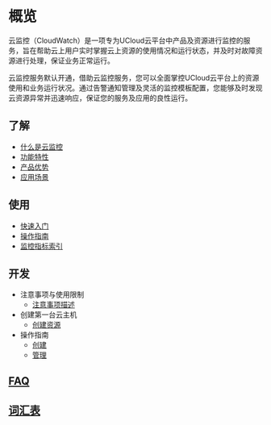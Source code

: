 <!--一下子提供一种思路，欢迎大家发挥 -->

# 概览
云监控（CloudWatch）是一项专为UCloud云平台中产品及资源进行监控的服务，旨在帮助云上用户实时掌握云上资源的使用情况和运行状态，并及时对故障资源进行处理，保证业务正常运行。

云监控服务默认开通，借助云监控服务，您可以全面掌控UCloud云平台上的资源使用和业务运行状况。通过告警通知管理及灵活的监控模板配置，您能够及时发现云资源异常并迅速响应，保证您的服务及应用的良性运行。


## 了解

* [什么是云监控](https://github.com/UCloudDoc-Team/cloudwatch/blob/ed2a82c967a783d6463f78810b4cd465658f3cdc/introduction/intro.md)
* [功能特性](https://github.com/UCloudDoc-Team/cloudwatch/blob/743a02eb2a833f5185e0b17e1f0d877e10c8ca08/introduction/function.md)
* [产品优势](https://github.com/UCloudDoc-Team/cloudwatch/blob/743a02eb2a833f5185e0b17e1f0d877e10c8ca08/introduction/advantage.md)
* [应用场景](https://github.com/UCloudDoc-Team/cloudwatch/blob/743a02eb2a833f5185e0b17e1f0d877e10c8ca08/introduction/use.md)



## 使用

* [快速入门](相对链接)
* [操作指南](https://github.com/UCloudDoc-Team/cloudwatch/tree/743a02eb2a833f5185e0b17e1f0d877e10c8ca08/use/Operation%20guide)
* [监控指标索引](相对链接)



## 开发

* 注意事项与使用限制
  * [注意事项描述](相对链接)
* 创建第一台云主机
  * [创建资源](相对链接)
* 操作指南
  * [创建](相对链接)
  * [管理](相对链接)



## [FAQ](https://github.com/UCloudDoc-Team/cloudwatch/blob/master/FAQ.md)


## [词汇表](https://github.com/UCloudDoc-Team/cloudwatch/blob/master/_glossary.md)
